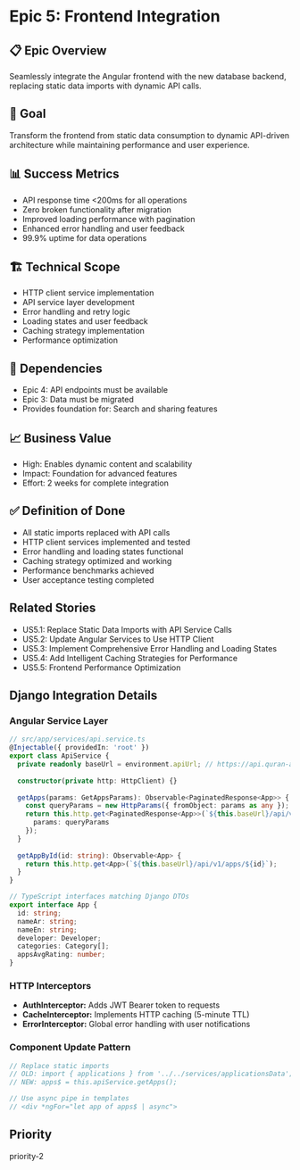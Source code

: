 # Epic 5: Frontend Integration

## 📋 Epic Overview
Seamlessly integrate the Angular frontend with the new database backend, replacing static data imports with dynamic API calls.

## 🎯 Goal
Transform the frontend from static data consumption to dynamic API-driven architecture while maintaining performance and user experience.

## 📊 Success Metrics
- API response time <200ms for all operations
- Zero broken functionality after migration
- Improved loading performance with pagination
- Enhanced error handling and user feedback
- 99.9% uptime for data operations

## 🏗️ Technical Scope
- HTTP client service implementation
- API service layer development
- Error handling and retry logic
- Loading states and user feedback
- Caching strategy implementation
- Performance optimization

## 🔗 Dependencies
- Epic 4: API endpoints must be available
- Epic 3: Data must be migrated
- Provides foundation for: Search and sharing features

## 📈 Business Value
- High: Enables dynamic content and scalability
- Impact: Foundation for advanced features
- Effort: 2 weeks for complete integration

## ✅ Definition of Done
- All static imports replaced with API calls
- HTTP client services implemented and tested
- Error handling and loading states functional
- Caching strategy optimized and working
- Performance benchmarks achieved
- User acceptance testing completed

## Related Stories
- US5.1: Replace Static Data Imports with API Service Calls
- US5.2: Update Angular Services to Use HTTP Client
- US5.3: Implement Comprehensive Error Handling and Loading States
- US5.4: Add Intelligent Caching Strategies for Performance
- US5.5: Frontend Performance Optimization

## Django Integration Details
### Angular Service Layer
```typescript
// src/app/services/api.service.ts
@Injectable({ providedIn: 'root' })
export class ApiService {
  private readonly baseUrl = environment.apiUrl; // https://api.quran-apps.itqan.dev
  
  constructor(private http: HttpClient) {}
  
  getApps(params: GetAppsParams): Observable<PaginatedResponse<App>> {
    const queryParams = new HttpParams({ fromObject: params as any });
    return this.http.get<PaginatedResponse<App>>(`${this.baseUrl}/api/v1/apps`, {
      params: queryParams
    });
  }
  
  getAppById(id: string): Observable<App> {
    return this.http.get<App>(`${this.baseUrl}/api/v1/apps/${id}`);
  }
}

// TypeScript interfaces matching Django DTOs
export interface App {
  id: string;
  nameAr: string;
  nameEn: string;
  developer: Developer;
  categories: Category[];
  appsAvgRating: number;
}
```

### HTTP Interceptors
- **AuthInterceptor:** Adds JWT Bearer token to requests
- **CacheInterceptor:** Implements HTTP caching (5-minute TTL)
- **ErrorInterceptor:** Global error handling with user notifications

### Component Update Pattern
```typescript
// Replace static imports
// OLD: import { applications } from '../../services/applicationsData';
// NEW: apps$ = this.apiService.getApps();

// Use async pipe in templates
// <div *ngFor="let app of apps$ | async">
```

## Priority
priority-2
